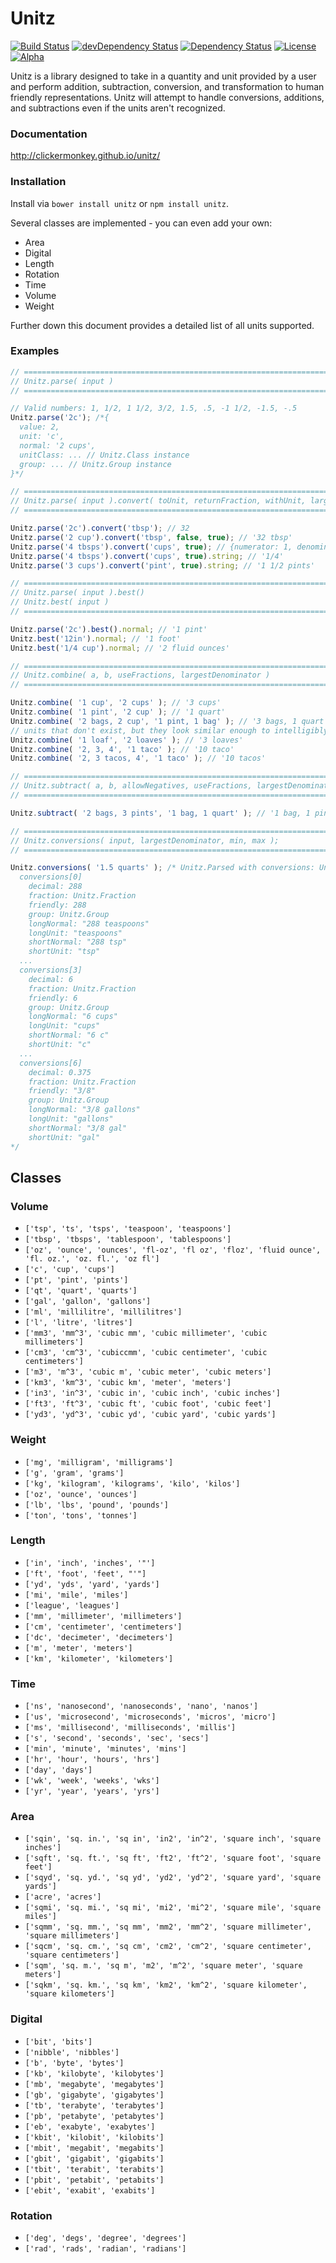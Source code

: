 # Unitz

[![Build Status](https://travis-ci.org/ClickerMonkey/unitz.svg?branch=master)](https://travis-ci.org/ClickerMonkey/unitz)
[![devDependency Status](https://david-dm.org/ClickerMonkey/unitz/dev-status.svg)](https://david-dm.org/ClickerMonkey/unitz#info=devDependencies)
[![Dependency Status](https://david-dm.org/ClickerMonkey/unitz.svg)](https://david-dm.org/ClickerMonkey/unitz)
[![License](https://img.shields.io/badge/license-MIT-blue.svg)](https://github.com/ClickerMonkey/unitz/blob/master/LICENSE)
[![Alpha](https://img.shields.io/badge/State-Alpha-orange.svg)]()

Unitz is a library designed to take in a quantity and unit provided by a user and perform addition, subtraction, conversion, and transformation to human friendly representations.
Unitz will attempt to handle conversions, additions, and subtractions even if the units aren't recognized.

### Documentation

http://clickermonkey.github.io/unitz/

### Installation

Install via `bower install unitz` or `npm install unitz`.

Several classes are implemented - you can even add your own:
- Area
- Digital
- Length
- Rotation
- Time
- Volume
- Weight

Further down this document provides a detailed list of all units supported.

### Examples

```javascript
// =============================================================================
// Unitz.parse( input )
// =============================================================================

// Valid numbers: 1, 1/2, 1 1/2, 3/2, 1.5, .5, -1 1/2, -1.5, -.5
Unitz.parse('2c'); /*{
  value: 2,
  unit: 'c',
  normal: '2 cups',
  unitClass: ... // Unitz.Class instance
  group: ... // Unitz.Group instance
}*/

// =============================================================================
// Unitz.parse( input ).convert( toUnit, returnFraction, withUnit, largestDenominator, classlessDenominators )
// =============================================================================

Unitz.parse('2c').convert('tbsp'); // 32
Unitz.parse('2 cup').convert('tbsp', false, true); // '32 tbsp'
Unitz.parse('4 tbsps').convert('cups', true); // {numerator: 1, denominator: 4, string: '1/4', remainder: 1, whole: 0, actual: 0.25, distance: 0, valid: true}
Unitz.parse('4 tbsps').convert('cups', true).string; // '1/4'
Unitz.parse('3 cups').convert('pint', true).string; // '1 1/2 pints'

// =============================================================================
// Unitz.parse( input ).best()
// Unitz.best( input )
// =============================================================================

Unitz.parse('2c').best().normal; // '1 pint'
Unitz.best('12in').normal; // '1 foot'
Unitz.best('1/4 cup').normal; // '2 fluid ounces'

// =============================================================================
// Unitz.combine( a, b, useFractions, largestDenominator )
// =============================================================================

Unitz.combine( '1 cup', '2 cups' ); // '3 cups'
Unitz.combine( '1 pint', '2 cup' ); // '1 quart'
Unitz.combine( '2 bags, 2 cup', '1 pint, 1 bag' ); // '3 bags, 1 quart'
// units that don't exist, but they look similar enough to intelligibly join (looks at first X characters) and intelligibly guess the correct singular/plural form.
Unitz.combine( '1 loaf', '2 loaves' ); // '3 loaves'
Unitz.combine( '2, 3, 4', '1 taco' ); // '10 taco'
Unitz.combine( '2, 3 tacos, 4', '1 taco' ); // '10 tacos'

// =============================================================================
// Unitz.subtract( a, b, allowNegatives, useFractions, largestDenominator )
// =============================================================================

Unitz.subtract( '2 bags, 3 pints', '1 bag, 1 quart' ); // '1 bag, 1 pint'

// =============================================================================
// Unitz.conversions( input, largestDenominator, min, max );
// =============================================================================

Unitz.conversions( '1.5 quarts' ); /* Unitz.Parsed with conversions: Unitz.Conversion
  conversions[0]
    decimal: 288
    fraction: Unitz.Fraction
    friendly: 288
    group: Unitz.Group
    longNormal: "288 teaspoons"
    longUnit: "teaspoons"
    shortNormal: "288 tsp"
    shortUnit: "tsp"
  ...
  conversions[3]
    decimal: 6
    fraction: Unitz.Fraction
    friendly: 6
    group: Unitz.Group
    longNormal: "6 cups"
    longUnit: "cups"
    shortNormal: "6 c"
    shortUnit: "c"
  ...
  conversions[6]
    decimal: 0.375
    fraction: Unitz.Fraction
    friendly: "3/8"
    group: Unitz.Group
    longNormal: "3/8 gallons"
    longUnit: "gallons"
    shortNormal: "3/8 gal"
    shortUnit: "gal"
*/
```

## Classes

### Volume
- `['tsp', 'ts', 'tsps', 'teaspoon', 'teaspoons']`
- `['tbsp', 'tbsps', 'tablespoon', 'tablespoons']`
- `['oz', 'ounce', 'ounces', 'fl-oz', 'fl oz', 'floz', 'fluid ounce', 'fl. oz.', 'oz. fl.', 'oz fl']`
- `['c', 'cup', 'cups']`
- `['pt', 'pint', 'pints']`
- `['qt', 'quart', 'quarts']`
- `['gal', 'gallon', 'gallons']`
- `['ml', 'millilitre', 'millilitres']`
- `['l', 'litre', 'litres']`
- `['mm3', 'mm^3', 'cubic mm', 'cubic millimeter', 'cubic millimeters']`
- `['cm3', 'cm^3', 'cubiccmm', 'cubic centimeter', 'cubic centimeters']`
- `['m3', 'm^3', 'cubic m', 'cubic meter', 'cubic meters']`
- `['km3', 'km^3', 'cubic km', 'meter', 'meters']`
- `['in3', 'in^3', 'cubic in', 'cubic inch', 'cubic inches']`
- `['ft3', 'ft^3', 'cubic ft', 'cubic foot', 'cubic feet']`
- `['yd3', 'yd^3', 'cubic yd', 'cubic yard', 'cubic yards']`

### Weight
- `['mg', 'milligram', 'milligrams']`
- `['g', 'gram', 'grams']`
- `['kg', 'kilogram', 'kilograms', 'kilo', 'kilos']`
- `['oz', 'ounce', 'ounces']`
- `['lb', 'lbs', 'pound', 'pounds']`
- `['ton', 'tons', 'tonnes']`

### Length
- `['in', 'inch', 'inches', '"']`
- `['ft', 'foot', 'feet', "'"]`
- `['yd', 'yds', 'yard', 'yards']`
- `['mi', 'mile', 'miles']`
- `['league', 'leagues']`
- `['mm', 'millimeter', 'millimeters']`
- `['cm', 'centimeter', 'centimeters']`
- `['dc', 'decimeter', 'decimeters']`
- `['m', 'meter', 'meters']`
- `['km', 'kilometer', 'kilometers']`

### Time
- `['ns', 'nanosecond', 'nanoseconds', 'nano', 'nanos']`
- `['us', 'microsecond', 'microseconds', 'micros', 'micro']`
- `['ms', 'millisecond', 'milliseconds', 'millis']`
- `['s', 'second', 'seconds', 'sec', 'secs']`
- `['min', 'minute', 'minutes', 'mins']`
- `['hr', 'hour', 'hours', 'hrs']`
- `['day', 'days']`
- `['wk', 'week', 'weeks', 'wks']`
- `['yr', 'year', 'years', 'yrs']`

### Area
- `['sqin', 'sq. in.', 'sq in', 'in2', 'in^2', 'square inch', 'square inches']`
- `['sqft', 'sq. ft.', 'sq ft', 'ft2', 'ft^2', 'square foot', 'square feet']`
- `['sqyd', 'sq. yd.', 'sq yd', 'yd2', 'yd^2', 'square yard', 'square yards']`
- `['acre', 'acres']`
- `['sqmi', 'sq. mi.', 'sq mi', 'mi2', 'mi^2', 'square mile', 'square miles']`
- `['sqmm', 'sq. mm.', 'sq mm', 'mm2', 'mm^2', 'square millimeter', 'square millimeters']`
- `['sqcm', 'sq. cm.', 'sq cm', 'cm2', 'cm^2', 'square centimeter', 'square centimeters']`
- `['sqm', 'sq. m.', 'sq m', 'm2', 'm^2', 'square meter', 'square meters']`
- `['sqkm', 'sq. km.', 'sq km', 'km2', 'km^2', 'square kilometer', 'square kilometers']`

### Digital
- `['bit', 'bits']`
- `['nibble', 'nibbles']`
- `['b', 'byte', 'bytes']`
- `['kb', 'kilobyte', 'kilobytes']`
- `['mb', 'megabyte', 'megabytes']`
- `['gb', 'gigabyte', 'gigabytes']`
- `['tb', 'terabyte', 'terabytes']`
- `['pb', 'petabyte', 'petabytes']`
- `['eb', 'exabyte', 'exabytes']`
- `['kbit', 'kilobit', 'kilobits']`
- `['mbit', 'megabit', 'megabits']`
- `['gbit', 'gigabit', 'gigabits']`
- `['tbit', 'terabit', 'terabits']`
- `['pbit', 'petabit', 'petabits']`
- `['ebit', 'exabit', 'exabits']`

### Rotation
- `['deg', 'degs', 'degree', 'degrees']`
- `['rad', 'rads', 'radian', 'radians']`
